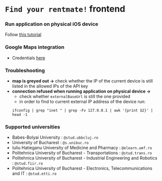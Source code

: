 # ```Find your rentmate!``` frontend

### Run application on physical iOS device
Follow [this tutorial](https://medium.com/front-end-weekly/how-to-test-your-flutter-ios-app-on-your-ios-device-75924bfd75a8)

### Google Maps integration
- Credentials [here](https://console.cloud.google.com/apis/credentials?project=seventh-capsule-374707)

### Troubleshooting
  - **map is greyed out ->** check whether the IP of the current device is still listed in the allowed IPs of the API key
  - **connection refused when running application on physical device ->**
    - check whether `externalBaseUrl` is still the one provided
    - in order to find to current external IP address of the device run:
    ```shell
    ifconfig | grep "inet " | grep -Fv 127.0.0.1 | awk '{print $2}' | head -1
    ```

### Supported universities
- Babes-Bolyai University : `@stud.ubbcluj.ro`
- University of Bucharest : `@s.unibuc.ro`
- Iuliu Hatieganu University of Medicine and Pharmacy : `@elearn.umf.ro`
- Politehnica University of Bucharest - Transportations : `@stud.trans.ro`
- Politehnica University of Bucharest - Industrial Engineering and Robotics : `@stud.fiir.ro`
- Politehnica University of Bucharest - Electronics, Telecommunications and IT : `@stud.etti.ro` 
